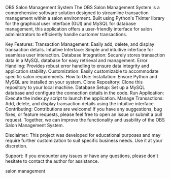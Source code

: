 OBS Salon Management System The OBS Salon Management System is a comprehensive software solution designed to streamline transaction management within a salon environment. Built using Python's Tkinter library for the graphical user interface (GUI) and MySQL for database management, this application offers a user-friendly interface for salon administrators to efficiently handle customer transactions.

Key Features: Transaction Management: Easily add, delete, and display transaction details. Intuitive Interface: Simple and intuitive interface for seamless user interaction. Database Integration: Securely stores transaction data in a MySQL database for easy retrieval and management. Error Handling: Provides robust error handling to ensure data integrity and application stability. Customization: Easily customizable to accommodate specific salon requirements.
How to Use: Installation: Ensure Python and MySQL are installed on your system.
Clone Repository: Clone this repository to your local machine. Database Setup: Set up a MySQL database and configure the connection details in the code.
Run Application: Execute the index.py script to launch the application. Manage Transactions: Add, delete, and display transaction details using the intuitive interface. Contributing: Contributions are welcome! If you have any suggestions, bug fixes, or feature requests, please feel free to open an issue or submit a pull request. Together, we can improve the functionality and usability of the OBS Salon Management System.

Disclaimer: This project was developed for educational purposes and may require further customization to suit specific business needs. Use it at your discretion.

Support: If you encounter any issues or have any questions, please don't hesitate to contact the author for assistance.

salon management
